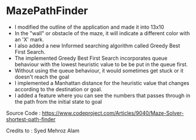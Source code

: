 # MazePathFinder


- I modified the outline of the application and made it into 13x10
- In the "wall" or obstacle of the maze, it will indicate a different color with an 'X' mark.
- I also added a new Informed searching algorithm called Greedy Best First Search.
- The implemented Greedy Best First Search incorporates queue behaviour with the lowest heuristic value
  to be be put in the queue first.
- Without using the queue behaviour, it would sometimes get stuck or it doesn't reach the goal
- I implemented a Manhattan distance for the heuristic value that changes according
  to the destination or goal.
- I added a feature where you can see the numbers that passes through in the path from the initial state to goal

Source Code :
	https://www.codeproject.com/Articles/9040/Maze-Solver-shortest-path-finder

Credits to : Syed Mehroz Alam